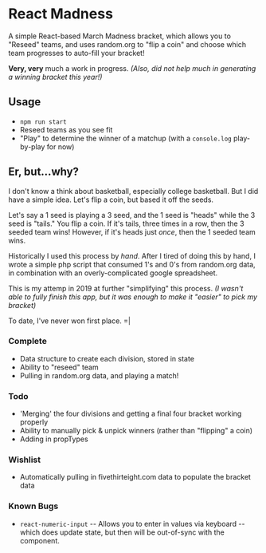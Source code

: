 # React Madness

A simple React-based March Madness bracket, which allows you to "Reseed" teams, and uses random.org to "flip a coin" and choose which team progresses to auto-fill your bracket!

**Very, very** much a work in progress. _(Also, did not help much in generating a winning bracket this year!)_

## Usage

- `npm run start`
- Reseed teams as you see fit
- "Play" to determine the winner of a matchup (with a `console.log` play-by-play for now)

## Er, but...why?

I don't know a think about basketball, especially college basketball. But I did have a simple idea. Let's flip a coin, but based it off the seeds.

Let's say a 1 seed is playing a 3 seed, and the 1 seed is "heads" while the 3 seed is "tails." You flip a coin. If it's tails, three times in a row, then the 3 seeded team wins! However, if it's heads just _once_, then the 1 seeded team wins.

Historically I used this process by _hand_. After I tired of doing this by hand, I wrote a simple php script that consumed 1's and 0's from random.org data, in combination with an overly-complicated google spreadsheet.

This is my attemp in 2019 at further "simplifying" this process. _(I wasn't able to fully finish this app, but it was enough to make it "easier" to pick my bracket)_

To date, I've never won first place. =|

### Complete

- Data structure to create each division, stored in state
- Ability to "reseed" team
- Pulling in random.org data, and playing a match!

### Todo

- 'Merging' the four divisions and getting a final four bracket working properly
- Ability to manually pick & unpick winners (rather than "flipping" a coin)
- Adding in propTypes

### Wishlist

- Automatically pulling in fivethirteight.com data to populate the bracket data

### Known Bugs

- `react-numeric-input` -- Allows you to enter in values via keyboard -- which does update state, but then will be out-of-sync with the component.
